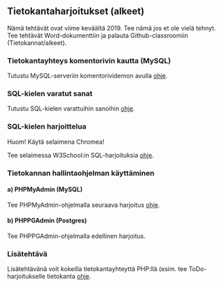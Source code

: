## Tietokantaharjoitukset (alkeet)

Nämä tehtävät ovat viime keväältä 2019. Tee nämä jos et ole vielä tehnyt. Tee tehtävät Word-dokumenttiin ja palauta Github-classroomiin (Tietokannat/alkeet).

### Tietokantayhteys komentorivin kautta (MySQL)

Tutustu MySQL-serveriin komentorividemon avulla [ohje](https://otredu.github.io/js-php/mysql.html).

### SQL-kielen varatut sanat

Tutustu SQL-kielen varattuihin sanoihin [ohje](http://www.leeniemi.net/tietokanta18/index.php?sivu=sql_harjoituksia2).

### SQL-kielen harjoittelua

Huom! Käytä selaimena Chromea!

Tee selaimessa W3School:in SQL-harjoituksia [ohje](http://www.leeniemi.net/tietokanta18/index.php?sivu=sql_harjoituksia).

### Tietokannan hallintaohjelman käyttäminen

#### a) PHPMyAdmin (MySQL)

Tee PHPMyAdmin-ohjelmalla seuraava harjoitus [ohje](http://www.leeniemi.net/tietokanta18/index.php?sivu=sql_harjoituksia3).

#### b) PHPPGAdmin (Postgres)

Tee PHPPGAdmin-ohjelmalla edellinen harjoitus.

### Lisätehtävä

Lisätehtävänä voit kokeilla tietokantayhteyttä PHP:llä (esim. tee ToDo-harjoitukselle tietokanta [ohje](http://www.leeniemi.net/sasp18/index.php?sivu=phpm15).